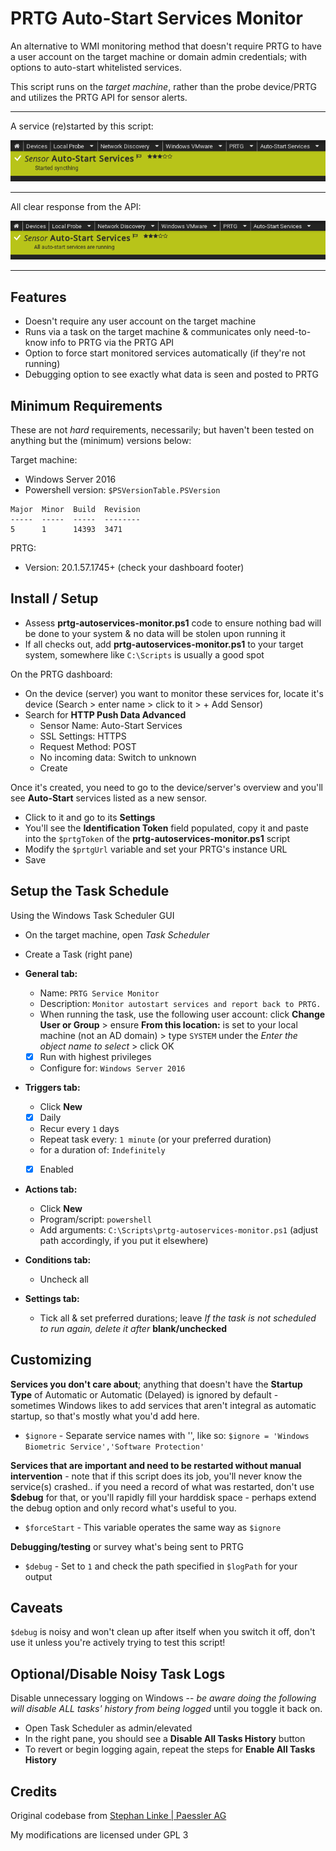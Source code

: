 # PRTG Auto-Start Services Monitor
An alternative to WMI monitoring method that doesn't require PRTG to have a user account on the target machine or domain admin credentials; with options to auto-start whitelisted services.

This script runs on the *target machine*, rather than the probe device/PRTG and utilizes the PRTG API for sensor alerts.

***
A service (re)started by this script:

![started service](started-service.png)
***
All clear response from the API:

![all services running](all-running.png)
***

## Features
- Doesn't require any user account on the target machine
- Runs via a task on the target machine & communicates only need-to-know info to PRTG via the PRTG API
- Option to force start monitored services automatically (if they're not running)
- Debugging option to see exactly what data is seen and posted to PRTG

## Minimum Requirements
These are not *hard* requirements, necessarily; but haven't been tested on anything but the (minimum) versions below:

Target machine:
- Windows Server 2016
- Powershell version: `$PSVersionTable.PSVersion`

```text
Major  Minor  Build  Revision
-----  -----  -----  --------
5      1      14393  3471   
```

PRTG:
- Version:  20.1.57.1745+ (check your dashboard footer)


## Install / Setup
- Assess **prtg-autoservices-monitor.ps1** code to ensure nothing bad will be done to your system & no data will be stolen upon running it
- If all checks out, add **prtg-autoservices-monitor.ps1** to your target system, somewhere like `C:\Scripts` is usually a good spot

On the PRTG dashboard:
- On the device (server) you want to monitor these services for, locate it's device (Search > enter name > click to it > + Add Sensor)
- Search for **HTTP Push Data Advanced**
  - Sensor Name: Auto-Start Services
  - SSL Settings: HTTPS
  - Request Method: POST
  - No incoming data: Switch to unknown
  - Create

 Once it's created, you need to go to the device/server's overview and you'll see **Auto-Start** services listed as a new sensor.  
 - Click to it and go to its **Settings**
 - You'll see the **Identification Token** field populated, copy it and paste into the `$prtgToken` of the **prtg-autoservices-monitor.ps1** script
 - Modify the `$prtgUrl` variable and set your PRTG's instance URL
 - Save

## Setup the Task Schedule
Using the Windows Task Scheduler GUI
- On the target machine, open *Task Scheduler*
- Create a Task (right pane)


- **General tab:**
  - Name: `PRTG Service Monitor`
  - Description: `Monitor autostart services and report back to PRTG.`
  - When running the task, use the following user account: click **Change User or Group** > ensure **From this location:** is set to your local machine (not an AD domain) > type `SYSTEM` under the *Enter the object name to select* > click OK
  - [x] Run with highest privileges
  - Configure for: `Windows Server 2016`


- **Triggers tab:**
  - Click **New**
  - [x] Daily
  - Recur every `1` days
  - Repeat task every: `1 minute` (or your preferred duration)
  - for a duration of: `Indefinitely`
  - [x] Enabled


- **Actions tab:**
  - Click **New**
  - Program/script: `powershell`
  - Add arguments: `C:\Scripts\prtg-autoservices-monitor.ps1` (adjust path accordingly, if you put it elsewhere)


- **Conditions tab:**
  - Uncheck all


- **Settings tab:**
  - Tick all & set preferred durations; leave *If the task is not scheduled to run again, delete it after* **blank/unchecked**

## Customizing
**Services you don't care about**; anything that doesn't have the **Startup Type** of Automatic or Automatic (Delayed) is ignored by default - sometimes Windows likes to add services that aren't integral as automatic startup, so that's mostly what you'd add here.
- `$ignore` - Separate service names with '', like so: `$ignore = 'Windows Biometric Service','Software Protection'`

**Services that are important and need to be restarted without manual intervention** - note that if this script does its job, you'll never know the service(s) crashed.. if you need a record of what was restarted, don't use **$debug** for that, or you'll rapidly fill your harddisk space - perhaps extend the debug option and only record what's useful to you.
- `$forceStart` - This variable operates the same way as `$ignore`

**Debugging/testing** or survey what's being sent to PRTG
- `$debug` - Set to `1` and check the path specified in `$logPath` for your output

## Caveats
`$debug` is noisy and won't clean up after itself when you switch it off, don't use it unless you're actively trying to test this script!

## Optional/Disable Noisy Task Logs
Disable unnecessary logging on Windows -- *be aware doing the following will disable ALL tasks' history from being logged* until you toggle it back on.
- Open Task Scheduler as admin/elevated
- In the right pane, you should see a **Disable All Tasks History** button
- To revert or begin logging again, repeat the steps for **Enable All Tasks History**

## Credits
Original codebase from [Stephan Linke | Paessler AG](https://pastebin.com/SLdtB3gX)

My modifications are licensed under GPL 3
